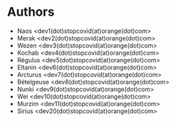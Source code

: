 # Authors

* Naos <dev1(dot)stopcovid(at)orange(dot)com>
* Merak <dev2(dot)stopcovid(at)orange(dot)com>
* Wezen <dev3(dot)stopcovid(at)orange(dot)com>
* Kochab <dev4(dot)stopcovid(at)orange(dot)com>
* Régulus <dev5(dot)stopcovid(at)orange(dot)com>
* Eltanin <dev6(dot)stopcovid(at)orange(dot)com>
* Arcturus <dev7(dot)stopcovid(at)orange(dot)com>
* Bételgeuse <dev8(dot)stopcovid(at)orange(dot)com>
* Nunki <dev9(dot)stopcovid(at)orange(dot)com>
* Wei <dev10(dot)stopcovid(at)orange(dot)com>
* Murzim <dev11(dot)stopcovid(at)orange(dot)com>
* Sirius <dev20(dot)stopcovid(at)orange(dot)com>
